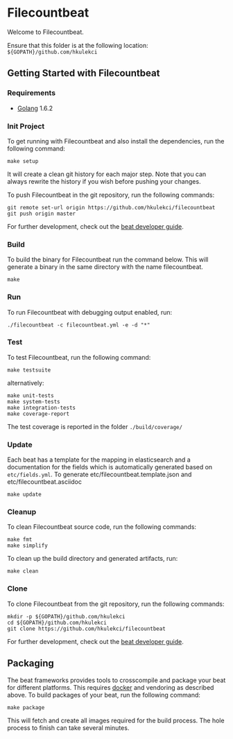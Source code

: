# Filecountbeat

Welcome to Filecountbeat.

Ensure that this folder is at the following location:
`${GOPATH}/github.com/hkulekci`

## Getting Started with Filecountbeat

### Requirements

* [Golang](https://golang.org/dl/) 1.6.2

### Init Project
To get running with Filecountbeat and also install the
dependencies, run the following command:

```
make setup
```

It will create a clean git history for each major step. Note that you can always rewrite the history if you wish before pushing your changes.

To push Filecountbeat in the git repository, run the following commands:

```
git remote set-url origin https://github.com/hkulekci/filecountbeat
git push origin master
```

For further development, check out the [beat developer guide](https://www.elastic.co/guide/en/beats/libbeat/current/new-beat.html).

### Build

To build the binary for Filecountbeat run the command below. This will generate a binary
in the same directory with the name filecountbeat.

```
make
```


### Run

To run Filecountbeat with debugging output enabled, run:

```
./filecountbeat -c filecountbeat.yml -e -d "*"
```


### Test

To test Filecountbeat, run the following command:

```
make testsuite
```

alternatively:
```
make unit-tests
make system-tests
make integration-tests
make coverage-report
```

The test coverage is reported in the folder `./build/coverage/`

### Update

Each beat has a template for the mapping in elasticsearch and a documentation for the fields
which is automatically generated based on `etc/fields.yml`.
To generate etc/filecountbeat.template.json and etc/filecountbeat.asciidoc

```
make update
```


### Cleanup

To clean  Filecountbeat source code, run the following commands:

```
make fmt
make simplify
```

To clean up the build directory and generated artifacts, run:

```
make clean
```


### Clone

To clone Filecountbeat from the git repository, run the following commands:

```
mkdir -p ${GOPATH}/github.com/hkulekci
cd ${GOPATH}/github.com/hkulekci
git clone https://github.com/hkulekci/filecountbeat
```


For further development, check out the [beat developer guide](https://www.elastic.co/guide/en/beats/libbeat/current/new-beat.html).


## Packaging

The beat frameworks provides tools to crosscompile and package your beat for different platforms. This requires [docker](https://www.docker.com/) and vendoring as described above. To build packages of your beat, run the following command:

```
make package
```

This will fetch and create all images required for the build process. The hole process to finish can take several minutes.
